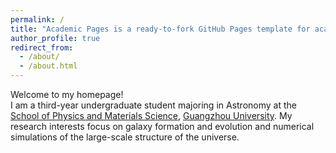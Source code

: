 ```yaml
---
permalink: /
title: "Academic Pages is a ready-to-fork GitHub Pages template for academic personal websites"
author_profile: true
redirect_from: 
  - /about/
  - /about.html
---
```



Welcome to my homepage!  
I am a third-year undergraduate student majoring in Astronomy at the [School of Physics and Materials Science](https://spee.gzhu.edu.cn/index.htm), [Guangzhou University](https://www.gzhu.edu.cn/). My research interests focus on galaxy formation and evolution and numerical simulations of the large-scale structure of the universe.

